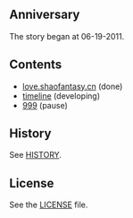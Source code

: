 Anniversary
---

The story began at 06-19-2011.

## Contents

- [love.shaofantasy.cn](http://love.shaofantasy.cn) (done)
- [timeline](http://shaofantasy.cn/timeline/) (developing)
- [999](http://shaofantasy.cn/999/) (pause)

## History

See [HISTORY](HISTORY.md).

## License

See the [LICENSE](LICENSE) file.
